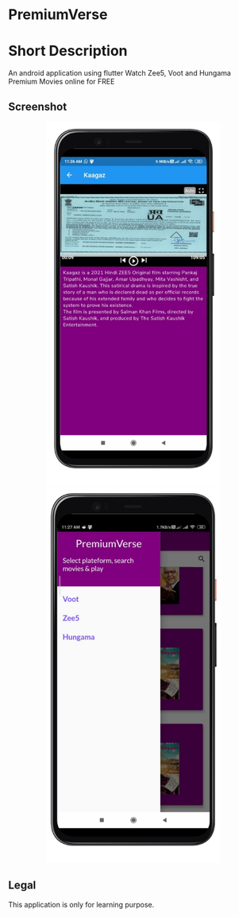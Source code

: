 # PremiumVerse
<h1>Short Description</h1>
<p>An android application using flutter Watch Zee5, Voot and Hungama Premium Movies online for FREE</p>
<h2>Screenshot</h2>
<p align="center">
  <img src="screenshot.png" width="350" title="">
  <br>
  <img src="screenshot2.png" width="350" alt="">
</p>
<h2>Legal</h2>
<p>This application is only for learning purpose.</p>
